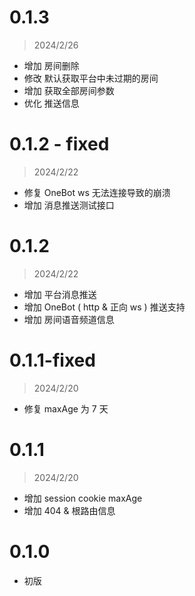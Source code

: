 # 0.1.3

> 2024/2/26

- 增加 房间删除
- 修改 默认获取平台中未过期的房间
- 增加 获取全部房间参数
- 优化 推送信息

# 0.1.2 - fixed

> 2024/2/22

- 修复 OneBot ws 无法连接导致的崩溃
- 增加 消息推送测试接口

# 0.1.2

> 2024/2/22

- 增加 平台消息推送
- 增加 OneBot ( http & 正向 ws ) 推送支持
- 增加 房间语音频道信息

# 0.1.1-fixed

> 2024/2/20

- 修复 maxAge 为 7 天

# 0.1.1

> 2024/2/20

- 增加 session cookie maxAge
- 增加 404 & 根路由信息

# 0.1.0

- 初版
